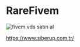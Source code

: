 # RareFivem



![fivem vds satın al](https://siberup.com.tr/images/siberup-logo5.png)
 
https://www.siberup.com.tr/

